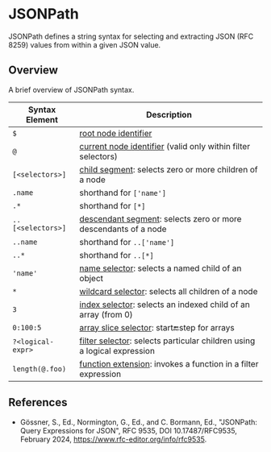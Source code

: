 # JSONPath

JSONPath defines a string syntax for selecting and extracting JSON (RFC 8259) values from within a given JSON value.

## Overview

A brief overview of JSONPath syntax.

| Syntax Element    | Description                                                                                                                            |
|-------------------|----------------------------------------------------------------------------------------------------------------------------------------|
| `$`               | [root node identifier](https://www.rfc-editor.org/rfc/rfc9535.html#root-identifier)                                                    |
| `@`               | [current node identifier](https://www.rfc-editor.org/rfc/rfc9535.html#filter-selector) (valid only within filter selectors)            |
| `[<selectors>]`   | [child segment](https://www.rfc-editor.org/rfc/rfc9535.html#child-segment): selects zero or more children of a node                    |
| `.name`           | shorthand for `['name']`                                                                                                               |
| `.*`              | shorthand for `[*]`                                                                                                                    |
| `..[<selectors>]` | [descendant segment](https://www.rfc-editor.org/rfc/rfc9535.html#descendant-segment): selects zero or more descendants of a node       |
| `..name`          | shorthand for `..['name']`                                                                                                             |
| `..*`             | shorthand for `..[*]`                                                                                                                  |
| `'name'`          | [name selector](https://www.rfc-editor.org/rfc/rfc9535.html#name-selector): selects a named child of an object                         |
| `*`               | [wildcard selector](https://www.rfc-editor.org/rfc/rfc9535.html#wildcard-selector): selects all children of a node                     |
| `3`               | [index selector](https://www.rfc-editor.org/rfc/rfc9535.html#index-selector): selects an indexed child of an array (from 0)            |
| `0:100:5`         | [array slice selector](https://www.rfc-editor.org/rfc/rfc9535.html#slice): start:end:step for arrays                                   |
| `?<logical-expr>` | [filter selector](https://www.rfc-editor.org/rfc/rfc9535.html#filter-selector): selects particular children using a logical expression |
| `length(@.foo)`   | [function extension](https://www.rfc-editor.org/rfc/rfc9535.html#fnex): invokes a function in a filter expression                      |

## References

- Gössner, S., Ed., Normington, G., Ed., and C. Bormann, Ed., "JSONPath: Query Expressions for JSON", RFC 9535, DOI
  10.17487/RFC9535, February 2024, <https://www.rfc-editor.org/info/rfc9535>.
